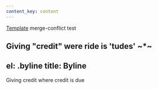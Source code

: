 ```yaml
---
content_key: content
---
```

[Template](../../patterns/03-templates-00-page/03-templates-00-page.html) merge-conflict test

Giving \"credit"
were ride is \'tudes'
~*~
---
el: .byline
title: Byline
---
Giving credit where credit is due

